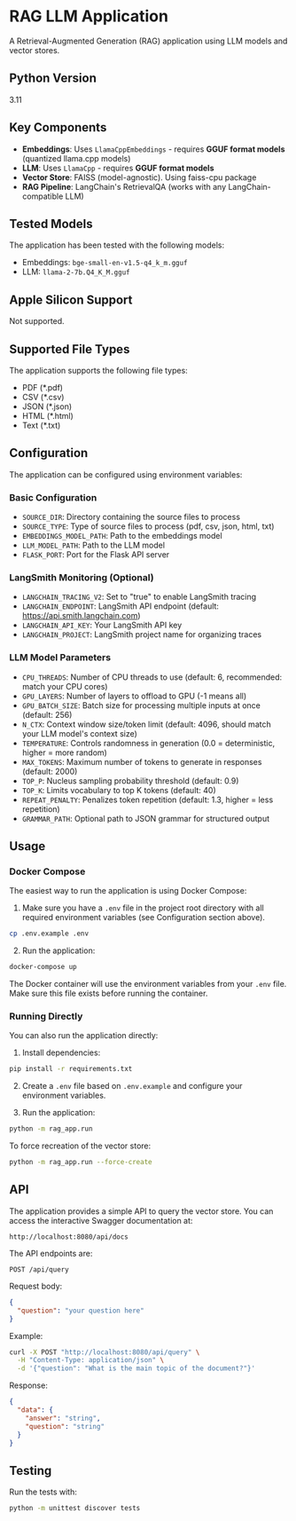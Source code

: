 # RAG LLM Application

A Retrieval-Augmented Generation (RAG) application using LLM models and vector stores.

## Python Version

3.11

## Key Components

- **Embeddings**: Uses `LlamaCppEmbeddings` - requires **GGUF format models** (quantized llama.cpp models)
- **LLM**: Uses `LlamaCpp` - requires **GGUF format models**
- **Vector Store**: FAISS (model-agnostic). Using faiss-cpu package
- **RAG Pipeline**: LangChain's RetrievalQA (works with any LangChain-compatible LLM)

## Tested Models

The application has been tested with the following models:
- Embeddings: `bge-small-en-v1.5-q4_k_m.gguf`
- LLM: `llama-2-7b.Q4_K_M.gguf`

## Apple Silicon Support

Not supported.

## Supported File Types

The application supports the following file types:

- PDF (*.pdf)
- CSV (*.csv)
- JSON (*.json)
- HTML (*.html)
- Text (*.txt)

## Configuration

The application can be configured using environment variables:

### Basic Configuration
- `SOURCE_DIR`: Directory containing the source files to process
- `SOURCE_TYPE`: Type of source files to process (pdf, csv, json, html, txt)
- `EMBEDDINGS_MODEL_PATH`: Path to the embeddings model
- `LLM_MODEL_PATH`: Path to the LLM model
- `FLASK_PORT`: Port for the Flask API server

### LangSmith Monitoring (Optional)
- `LANGCHAIN_TRACING_V2`: Set to "true" to enable LangSmith tracing
- `LANGCHAIN_ENDPOINT`: LangSmith API endpoint (default: https://api.smith.langchain.com)
- `LANGCHAIN_API_KEY`: Your LangSmith API key
- `LANGCHAIN_PROJECT`: LangSmith project name for organizing traces

### LLM Model Parameters
- `CPU_THREADS`: Number of CPU threads to use (default: 6, recommended: match your CPU cores)
- `GPU_LAYERS`: Number of layers to offload to GPU (-1 means all)
- `GPU_BATCH_SIZE`: Batch size for processing multiple inputs at once (default: 256)
- `N_CTX`: Context window size/token limit (default: 4096, should match your LLM model's context size)
- `TEMPERATURE`: Controls randomness in generation (0.0 = deterministic, higher = more random)
- `MAX_TOKENS`: Maximum number of tokens to generate in responses (default: 2000)
- `TOP_P`: Nucleus sampling probability threshold (default: 0.9)
- `TOP_K`: Limits vocabulary to top K tokens (default: 40)
- `REPEAT_PENALTY`: Penalizes token repetition (default: 1.3, higher = less repetition)
- `GRAMMAR_PATH`: Optional path to JSON grammar for structured output

## Usage

### Docker Compose

The easiest way to run the application is using Docker Compose:

1. Make sure you have a `.env` file in the project root directory with all required environment variables (see Configuration section above).
```bash
cp .env.example .env
```

2. Run the application:
```bash
docker-compose up
```

The Docker container will use the environment variables from your `.env` file. Make sure this file exists before running the container.

### Running Directly

You can also run the application directly:

1. Install dependencies:
```bash
pip install -r requirements.txt
```

2. Create a `.env` file based on `.env.example` and configure your environment variables.

3. Run the application:
```bash
python -m rag_app.run
```

To force recreation of the vector store:
```bash
python -m rag_app.run --force-create
```

## API

The application provides a simple API to query the vector store. You can access the interactive Swagger documentation at:

```
http://localhost:8080/api/docs
```

The API endpoints are:

```
POST /api/query
```

Request body:
```json
{
  "question": "your question here"
}
```

Example:
```bash
curl -X POST "http://localhost:8080/api/query" \
  -H "Content-Type: application/json" \
  -d '{"question": "What is the main topic of the document?"}'
```

Response:
```json
{
  "data": {
    "answer": "string",
    "question": "string"
  }
}
```

## Testing

Run the tests with:

```bash
python -m unittest discover tests
```